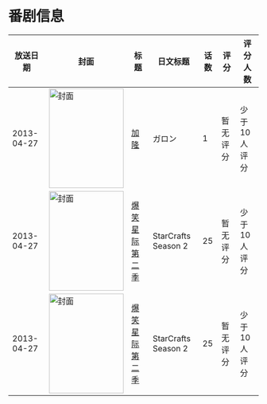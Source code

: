 # 番剧信息

|放送日期|封面|标题|日文标题|话数|评分|评分人数|
|---|---|---|---|---|---|---|
|2013-04-27|<img src="https://lain.bgm.tv/pic/cover/c/72/75/71735_775SZ.jpg" alt="封面" style="width:150px;height:200px;object-fit:cover;">|[加隆](https://bangumi.tv/subject/71735)|ガロン|1|暂无评分|少于10人评分|
|2013-04-27|<img src="https://lain.bgm.tv/pic/cover/c/77/80/230898_fBn1N.jpg" alt="封面" style="width:150px;height:200px;object-fit:cover;">|[爆笑星际 第二季](https://bangumi.tv/subject/230898)|StarCrafts Season 2|25|暂无评分|少于10人评分|
|2013-04-27|<img src="https://lain.bgm.tv/pic/cover/c/77/80/230898_fBn1N.jpg" alt="封面" style="width:150px;height:200px;object-fit:cover;">|[爆笑星际 第二季](https://bangumi.tv/subject/230898)|StarCrafts Season 2|25|暂无评分|少于10人评分|
